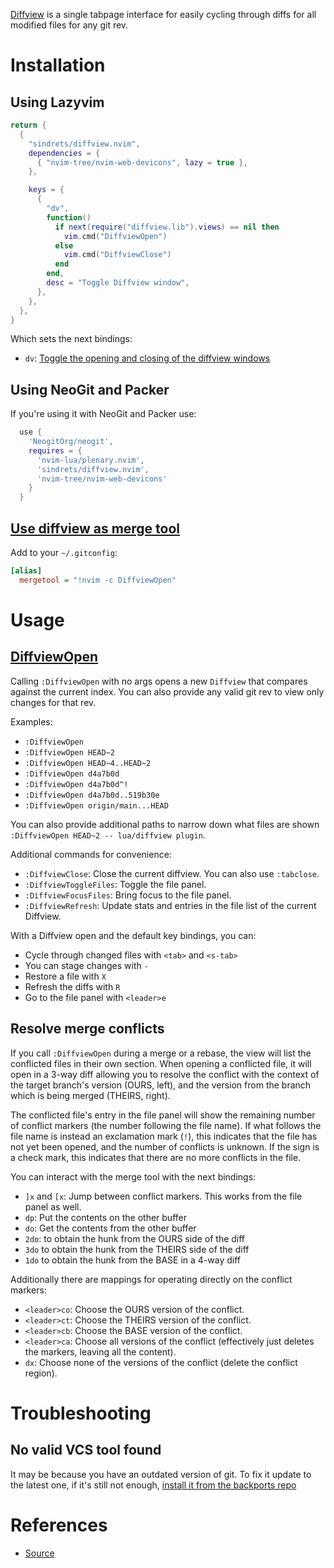 [Diffview](https://github.com/sindrets/diffview.nvim) is a single tabpage interface for easily cycling through diffs for all modified files for any git rev.

# Installation

## Using Lazyvim

```lua
return {
  {
    "sindrets/diffview.nvim",
    dependencies = {
      { "nvim-tree/nvim-web-devicons", lazy = true },
    },

    keys = {
      {
        "dv",
        function()
          if next(require("diffview.lib").views) == nil then
            vim.cmd("DiffviewOpen")
          else
            vim.cmd("DiffviewClose")
          end
        end,
        desc = "Toggle Diffview window",
      },
    },
  },
}
```
Which sets the next bindings:
- `dv`: [Toggle the opening and closing of the diffview windows](https://www.reddit.com/r/neovim/comments/15remc4/how_to_exit_all_the_tabs_in_diffviewnvim/?rdt=52076)

## Using NeoGit and Packer
If you're using it with NeoGit and Packer use:

```lua
  use {
    'NeogitOrg/neogit',
    requires = {
      'nvim-lua/plenary.nvim',
      'sindrets/diffview.nvim',
      'nvim-tree/nvim-web-devicons'
    }
  }
```

## [Use diffview as merge tool](https://github.com/sindrets/diffview.nvim/issues/226)

Add to your `~/.gitconfig`:

```ini
[alias]
  mergetool = "!nvim -c DiffviewOpen"
```

# Usage

## [DiffviewOpen](https://github.com/sindrets/diffview.nvim#diffviewopen-git-rev-options-----paths)

Calling `:DiffviewOpen` with no args opens a new `Diffview` that compares against the current index. You can also provide any valid git rev to view only changes for that rev.

Examples:

- `:DiffviewOpen`
- `:DiffviewOpen HEAD~2`
- `:DiffviewOpen HEAD~4..HEAD~2`
- `:DiffviewOpen d4a7b0d`
- `:DiffviewOpen d4a7b0d^!`
- `:DiffviewOpen d4a7b0d..519b30e`
- `:DiffviewOpen origin/main...HEAD`

You can also provide additional paths to narrow down what files are shown `:DiffviewOpen HEAD~2 -- lua/diffview plugin`.

Additional commands for convenience:

- `:DiffviewClose`: Close the current diffview. You can also use `:tabclose`.
- `:DiffviewToggleFiles`: Toggle the file panel.
- `:DiffviewFocusFiles`: Bring focus to the file panel.
- `:DiffviewRefresh`: Update stats and entries in the file list of the current Diffview.

With a Diffview open and the default key bindings, you can:

- Cycle through changed files with `<tab>` and `<s-tab>`
- You can stage changes with `-`
- Restore a file with `X`
- Refresh the diffs with `R`
- Go to the file panel with `<leader>e`

## Resolve merge conflicts

If you call `:DiffviewOpen` during a merge or a rebase, the view will list the conflicted files in their own section. When opening a conflicted file, it will open in a 3-way diff allowing you to resolve the conflict with the context of the target branch's version (OURS, left), and the version from the branch which is being merged (THEIRS, right).

The conflicted file's entry in the file panel will show the remaining number of conflict markers (the number following the file name). If what follows the file name is instead an exclamation mark (`!`), this indicates that the file has not yet been opened, and the number of conflicts is unknown. If the sign is a check mark, this indicates that there are no more conflicts in the file.

You can interact with the merge tool with the next bindings:

- `]x` and `[x`: Jump between conflict markers. This works from the file panel as well. 
- `dp`: Put the contents on the other buffer
- `do`: Get the contents from the other buffer
- `2do`: to obtain the hunk from the OURS side of the diff 
- `3do` to obtain the hunk from the THEIRS side of the diff
- `1do` to obtain the hunk from the BASE in a 4-way diff

Additionally there are mappings for operating directly on the conflict
markers:

- `<leader>co`: Choose the OURS version of the conflict.
- `<leader>ct`: Choose the THEIRS version of the conflict.
- `<leader>cb`: Choose the BASE version of the conflict.
- `<leader>ca`: Choose all versions of the conflict (effectively
  just deletes the markers, leaving all the content).
- `dx`: Choose none of the versions of the conflict (delete the
  conflict region).

# Troubleshooting

## No valid VCS tool found

It may be because you have an outdated version of git. To fix it update to the latest one, if it's still not enough, [install it from the backports repo](linux_snippets.md#install-latest-version-of-package-from-backports)

# References

- [Source](https://github.com/sindrets/diffview.nvim)
